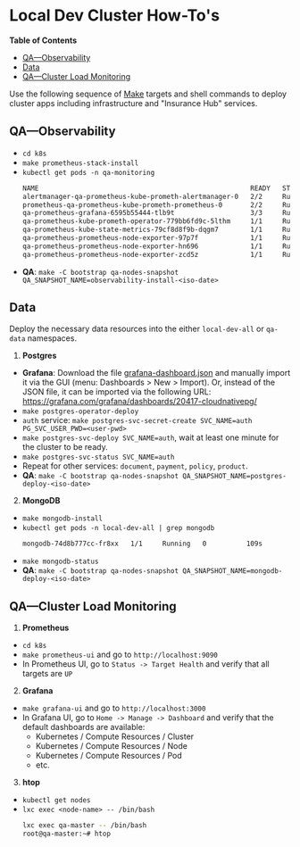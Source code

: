 # Local Dev Cluster How-To's

<!-- START doctoc generated TOC please keep comment here to allow auto update -->
<!-- DON'T EDIT THIS SECTION, INSTEAD RE-RUN doctoc TO UPDATE -->
**Table of Contents**

- [QA—Observability](#qaobservability)
- [Data](#data)
- [QA—Cluster Load Monitoring](#qacluster-load-monitoring)

<!-- END doctoc generated TOC please keep comment here to allow auto update -->

Use the following sequence of [Make](https://www.gnu.org/software/make/) targets and shell commands
to deploy cluster apps including infrastructure and "Insurance Hub" services.

## QA—Observability

- `cd k8s`
- `make prometheus-stack-install`
- `kubectl get pods -n qa-monitoring`
    ```bash
    NAME                                                     READY   STATUS    RESTARTS   AGE
    alertmanager-qa-prometheus-kube-prometh-alertmanager-0   2/2     Running   0          4m29s
    prometheus-qa-prometheus-kube-prometh-prometheus-0       2/2     Running   0          4m29s
    qa-prometheus-grafana-6595b55444-tlb9t                   3/3     Running   0          5m28s
    qa-prometheus-kube-prometh-operator-779bb6fd9c-5lthm     1/1     Running   0          5m28s
    qa-prometheus-kube-state-metrics-79cf8d8f9b-dqgm7        1/1     Running   0          5m28s
    qa-prometheus-prometheus-node-exporter-97p7f             1/1     Running   0          5m28s
    qa-prometheus-prometheus-node-exporter-hn696             1/1     Running   0          5m28s
    qa-prometheus-prometheus-node-exporter-zcd5z             1/1     Running   0          5m28s    ```
- **QA**: `make -C bootstrap qa-nodes-snapshot QA_SNAPSHOT_NAME=observability-install-<iso-date>`

## Data

Deploy the necessary data resources into the either `local-dev-all` or `qa-data` namespaces.

1. **Postgres**
- **Grafana**: Download the file [grafana-dashboard.json](https://github.com/cloudnative-pg/grafana-dashboards/blob/main/charts/cluster/grafana-dashboard.json)
  and manually import it via the GUI (menu: Dashboards > New > Import). Or, instead of the JSON
  file, it can be imported via the following URL: https://grafana.com/grafana/dashboards/20417-cloudnativepg/
- `make postgres-operator-deploy`
- `auth` service: `make postgres-svc-secret-create SVC_NAME=auth PG_SVC_USER_PWD=<user-pwd>`
- `make postgres-svc-deploy SVC_NAME=auth`, wait at least one minute for the cluster to be ready.
- `make postgres-svc-status SVC_NAME=auth`
- Repeat for other services: `document`, `payment`, `policy`, `product`.
- **QA**: `make -C bootstrap qa-nodes-snapshot QA_SNAPSHOT_NAME=postgres-deploy-<iso-date>`

2. **MongoDB**  
- `make mongodb-install`
- `kubectl get pods -n local-dev-all | grep mongodb`
    ```bash
    mongodb-74d8b777cc-fr8xx   1/1     Running   0          109s
    ```
- `make mongodb-status`  
- **QA**: `make -C bootstrap qa-nodes-snapshot QA_SNAPSHOT_NAME=mongodb-deploy-<iso-date>`

## QA—Cluster Load Monitoring

1. **Prometheus**

- `cd k8s`
- `make prometheus-ui` and go to `http://localhost:9090`
- In Prometheus UI, go to `Status -> Target Health` and verify that all targets are `UP`

2. **Grafana**

- `make grafana-ui` and go to `http://localhost:3000`
- In Grafana UI, go to `Home -> Manage -> Dashboard` and verify that the default dashboards are
  available:
    - Kubernetes / Compute Resources / Cluster
    - Kubernetes / Compute Resources / Node
    - Kubernetes / Compute Resources / Pod
    - etc.

3. **htop**

- `kubectl get nodes`
- `lxc exec <node-name> -- /bin/bash`
    ```bash
    lxc exec qa-master -- /bin/bash
    root@qa-master:~# htop
    ```
